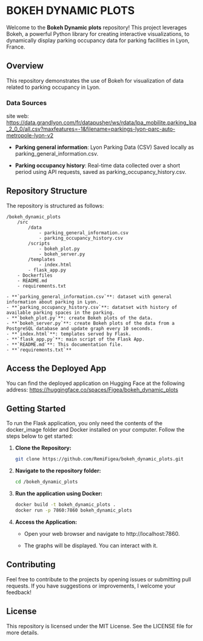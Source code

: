 # BOKEH DYNAMIC PLOTS

Welcome to the **Bokeh Dynamic plots** repository! This project leverages Bokeh, a powerful Python library for creating interactive visualizations, to dynamically display parking occupancy data for parking facilities in Lyon, France.

## Overview

This repository demonstrates the use of Bokeh for visualization of data related to parking occupancy in Lyon.

### Data Sources
site web: https://data.grandlyon.com/fr/datapusher/ws/rdata/lpa_mobilite.parking_lpa_2_0_0/all.csv?maxfeatures=-1&filename=parkings-lyon-parc-auto-metropole-lyon-v2

- **Parking general information**:
Lyon Parking Data (CSV)
Saved locally as parking_general_information.csv.

- **Parking occupancy history**:
Real-time data collected over a short period using API requests, saved as parking_occupancy_history.csv.

## Repository Structure

The repository is structured as follows:
```
/bokeh_dynamic_plots
    /src
        /data
            - parking_general_information.csv
            - parking_occupancy_history.csv
        /scripts
            - bokeh_plot.py
            - bokeh_server.py
        /templates
            - index.html
        - flask_app.py
    - Dockerfiles
    - README.md
    - requirements.txt

- **`parking_general_information.csv`**: dataset with general information about parking in Lyon.
- **`parking_occupancy_history.csv`**: datatset with history of available parking spaces in the parking.
- **`bokeh_plot.py`**: create Bokeh plots of the data.
- **`bokeh_server.py`**: create Bokeh plots of the data from a PostgreSQL database and update graph every 10 seconds.
- **`index.html`**: templates served by Flask.
- **`flask_app.py`**: main script of the Flask App.
- **`README.md`**: This documentation file.
- **`requirements.txt`**
```

## Access the Deployed App
You can find the deployed application on Hugging Face at the following address:
https://huggingface.co/spaces/Figea/bokeh_dynamic_plots



## Getting Started

To run the Flask application, you only need the contents of the docker_image folder and Docker installed on your computer. Follow the steps below to get started:


1. **Clone the Repository:**
   ```bash
   git clone https://github.com/RemiFigea/bokeh_dynamic_plots.git
   
2. **Navigate to the repository folder:**
   ```bash
   cd /bokeh_dynamic_plots

3. **Run the application using Docker:**
   ```bash
   docker build -t bokeh_dynamic_plots .
   docker run -p 7860:7860 bokeh_dynamic_plots

4. **Access the Application:**
   - Open your web browser and navigate to http://localhost:7860.

   - The graphs will be displayed. You can interact with it.
   
## Contributing

Feel free to contribute to the projects by opening issues or submitting pull requests. If you have suggestions or improvements, I welcome your feedback!

## License

This repository is licensed under the MIT License. See the LICENSE file for more details.



